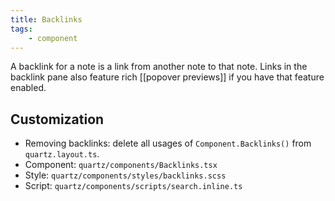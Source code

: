 ```yaml
---
title: Backlinks
tags:
    - component
---
```


A backlink for a note is a link from another note to that note. Links in the backlink pane also feature rich [[popover previews]] if you have that feature enabled.

## Customization

-   Removing backlinks: delete all usages of `Component.Backlinks()` from `quartz.layout.ts`.
-   Component: `quartz/components/Backlinks.tsx`
-   Style: `quartz/components/styles/backlinks.scss`
-   Script: `quartz/components/scripts/search.inline.ts`
